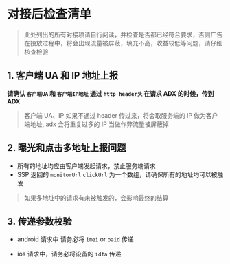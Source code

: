 # 对接后检查清单

> 此处列出的所有对接项请自行阅读，并检查是否都已经符合要求，否则广告在投放过程中，将会出现流量被屏蔽，填充不高，收益较低等问题，请仔细核查检验

## 1. 客户端 UA 和 IP 地址上报

**请确认 `客户端UA` 和 `客户端IP地址` 通过 `http header头` 在请求 ADX 的时候，传到ADX**

> 客户端 UA、IP 如果不通过 header 传过来，将会取服务端的 IP 做为客户端地址, adx 会将重复过多的 IP 当做作弊流量被屏蔽掉

## 2. 曝光和点击多地址上报问题

- 所有的地址均应由客户端发起请求，禁止服务端请求
- SSP 返回的 `monitorUrl` `clickUrl` 为一个数组，请确保所有的地址均可以被触发

> 如果多地址中的请求有未被触发的，会影响最终的结算

## 3. 传递参数校验

- android 请求中 请务必将 `imei` or `oaid` 传递

- ios 请求中，请务必将设备的 `idfa` 传递
